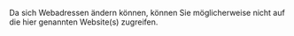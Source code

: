 <Token xmlns:xlink="http://www.w3.org/1999/xlink">Da sich Webadressen ändern können, können Sie möglicherweise nicht auf die hier genannten Website(s) zugreifen.</Token>